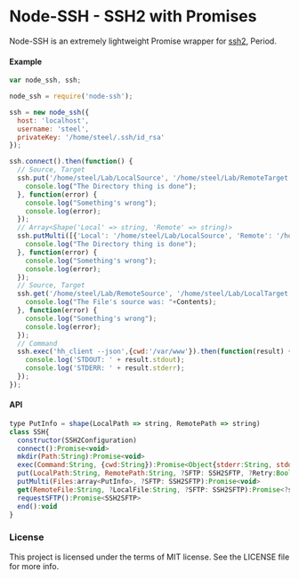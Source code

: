 Node-SSH - SSH2 with Promises
=========

Node-SSH is an extremely lightweight Promise wrapper for [ssh2][ssh2], Period.

#### Example

```js
var node_ssh, ssh;

node_ssh = require('node-ssh');

ssh = new node_ssh({
  host: 'localhost',
  username: 'steel',
  privateKey: '/home/steel/.ssh/id_rsa'
});

ssh.connect().then(function() {
  // Source, Target
  ssh.put('/home/steel/Lab/LocalSource', '/home/steel/Lab/RemoteTarget').then(function() {
    console.log("The Directory thing is done");
  }, function(error) {
    console.log("Something's wrong");
    console.log(error);
  });
  // Array<Shape('Local' => string, 'Remote' => string)>
  ssh.putMulti([{'Local': '/home/steel/Lab/LocalSource', 'Remote': '/home/steel/Lab/RemoteTarget'}]).then(function() {
    console.log("The Directory thing is done");
  }, function(error) {
    console.log("Something's wrong");
    console.log(error);
  });
  // Source, Target
  ssh.get('/home/steel/Lab/RemoteSource', '/home/steel/Lab/LocalTarget').then(function(Contents) {
    console.log("The File's source was: "+Contents);
  }, function(error) {
    console.log("Something's wrong");
    console.log(error);
  });
  // Command
  ssh.exec('hh_client --json',{cwd:'/var/www'}).then(function(result) {
    console.log('STDOUT: ' + result.stdout);
    console.log('STDERR: ' + result.stderr);
  });
});
```

#### API

```js
type PutInfo = shape(LocalPath => string, RemotePath => string)
class SSH{
  constructor(SSH2Configuration)
  connect():Promise<void>
  mkdir(Path:String):Promise<void>
  exec(Command:String, {cwd:String}):Promise<Object{stderr:String, stdout: String}>
  put(LocalPath:String, RemotePath:String, ?SFTP: SSH2SFTP, ?Retry:Boolean = true):Promise<void>
  putMulti(Files:array<PutInfo>, ?SFTP: SSH2SFTP):Promise<void>
  get(RemoteFile:String, ?LocalFile:String, ?SFTP: SSH2SFTP):Promise<?string>
  requestSFTP():Promise<SSH2SFTP>
  end():void
}
```

### License
This project is licensed under the terms of MIT license. See the LICENSE file for more info.

[ssh2]:https://github.com/mscdex/ssh2